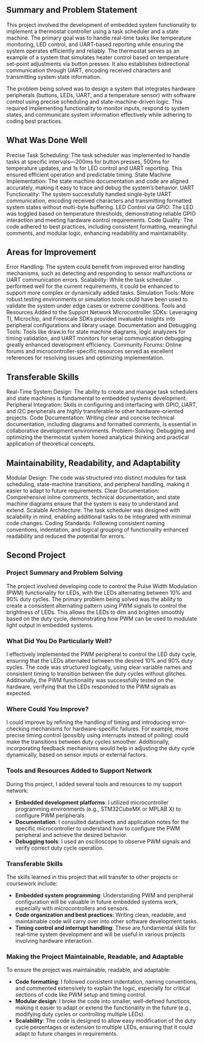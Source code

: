 ## Summary and Problem Statement
This project involved the development of embedded system functionality to implement a thermostat controller using a task scheduler and a state machine. The primary goal was to handle real-time tasks like temperature monitoring, LED control, and UART-based reporting while ensuring the system operates efficiently and reliably. The thermostat serves as an example of a system that simulates heater control based on temperature set-point adjustments via button presses. It also establishes bidirectional communication through UART, encoding received characters and transmitting system state information.

The problem being solved was to design a system that integrates hardware peripherals (buttons, LEDs, UART, and a temperature sensor) with software control using precise scheduling and state-machine-driven logic. This required implementing functionality to monitor inputs, respond to system states, and communicate system information effectively while adhering to coding best practices.

## What Was Done Well
Precise Task Scheduling: The task scheduler was implemented to handle tasks at specific intervals—200ms for button presses, 500ms for temperature updates, and 1s for LED control and UART reporting. This ensured efficient operation and predictable timing.
State Machine Implementation: The state machine documentation and code are aligned accurately, making it easy to trace and debug the system’s behavior.
UART Functionality: The system successfully handled single-byte UART communication, encoding received characters and transmitting formatted system states without multi-byte buffering.
LED Control via GPIO: The LED was toggled based on temperature thresholds, demonstrating reliable GPIO interaction and meeting hardware control requirements.
Code Quality: The code adhered to best practices, including consistent formatting, meaningful comments, and modular logic, enhancing readability and maintainability.

## Areas for Improvement
Error Handling: The system could benefit from improved error handling mechanisms, such as detecting and responding to sensor malfunctions or UART communication errors.
Scalability: While the task scheduler performed well for the current requirements, it could be enhanced to support more complex or dynamically added tasks.
Simulation Tools: More robust testing environments or simulation tools could have been used to validate the system under edge cases or extreme conditions.
Tools and Resources Added to the Support Network
Microcontroller SDKs: Leveraging TI, Microchip, and Freescale SDKs provided invaluable insights into peripheral configurations and library usage.
Documentation and Debugging Tools: Tools like draw.io for state machine diagrams, logic analyzers for timing validation, and UART monitors for serial communication debugging greatly enhanced development efficiency.
Community Forums: Online forums and microcontroller-specific resources served as excellent references for resolving issues and optimizing implementation.

## Transferable Skills
Real-Time System Design: The ability to create and manage task schedulers and state machines is fundamental to embedded systems development.
Peripheral Integration: Skills in configuring and interfacing with GPIO, UART, and I2C peripherals are highly transferable to other hardware-oriented projects.
Code Documentation: Writing clear and concise technical documentation, including diagrams and formatted comments, is essential in collaborative development environments.
Problem-Solving: Debugging and optimizing the thermostat system honed analytical thinking and practical application of theoretical concepts.

## Maintainability, Readability, and Adaptability
Modular Design: The code was structured into distinct modules for task scheduling, state-machine transitions, and peripheral handling, making it easier to adapt to future requirements.
Clear Documentation: Comprehensive inline comments, technical documentation, and state machine diagrams ensure that the system is easy to understand and extend.
Scalable Architecture: The task scheduler was designed with scalability in mind, enabling additional tasks to be integrated with minimal code changes.
Coding Standards: Following consistent naming conventions, indentation, and logical grouping of functionality enhanced readability and reduced the potential for errors.

## Second Project

### Project Summary and Problem Solving
The project involved developing code to control the Pulse Width Modulation (PWM) functionality for LEDs, with the LEDs alternating between 10% and 90% duty cycles. The primary problem being solved was the ability to create a consistent alternating pattern using PWM signals to control the brightness of LEDs. This allows the LEDs to dim and brighten smoothly based on the duty cycle, demonstrating how PWM can be used to modulate light output in embedded systems.

### What Did You Do Particularly Well?
I effectively implemented the PWM peripheral to control the LED duty cycle, ensuring that the LEDs alternated between the desired 10% and 90% duty cycles. The code was structured logically, using clear variable names and consistent timing to transition between the duty cycles without glitches. Additionally, the PWM functionality was successfully tested on the hardware, verifying that the LEDs responded to the PWM signals as expected.

### Where Could You Improve?
I could improve by refining the handling of timing and introducing error-checking mechanisms for hardware-specific failures. For example, more precise timing control (possibly using interrupts instead of polling) could make the transitions between duty cycles smoother. Additionally, incorporating feedback mechanisms would help in adjusting the duty cycle dynamically, based on sensor inputs or external factors.

### Tools and Resources Added to Support Network
During this project, I added several tools and resources to my support network:
- **Embedded development platforms**: I utilized microcontroller programming environments (e.g., STM32CubeMX or MPLAB X) to configure PWM peripherals.
- **Documentation**: I consulted datasheets and application notes for the specific microcontroller to understand how to configure the PWM peripheral and achieve the desired behavior.
- **Debugging tools**: I used an oscilloscope to observe PWM signals and verify correct duty cycle operation.

### Transferable Skills
The skills learned in this project that will transfer to other projects or coursework include:
- **Embedded system programming**: Understanding PWM and peripheral configuration will be valuable in future embedded systems work, especially with microcontrollers and sensors.
- **Code organization and best practices**: Writing clean, readable, and maintainable code will carry over into other software development tasks.
- **Timing control and interrupt handling**: These are fundamental skills for real-time system development and will be useful in various projects involving hardware interaction.

### Making the Project Maintainable, Readable, and Adaptable
To ensure the project was maintainable, readable, and adaptable:
- **Code formatting**: I followed consistent indentation, naming conventions, and commented extensively to explain the logic, especially for critical sections of code like PWM setup and timing control.
- **Modular design**: I broke the code into smaller, well-defined functions, making it easier to adapt or extend the functionality in the future (e.g., modifying duty cycles or controlling multiple LEDs).
- **Scalability**: The code is designed to allow easy modification of the duty cycle percentages or extension to multiple LEDs, ensuring that it could adapt to future changes in requirements.
